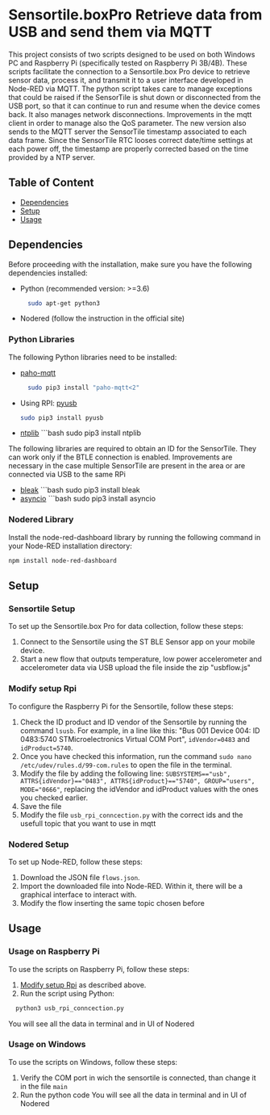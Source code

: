 
# Sensortile.boxPro Retrieve data from USB and send them via MQTT

This project consists of two scripts designed to be used on both Windows PC and Raspberry Pi (specifically tested on Raspberry Pi 3B/4B). These scripts facilitate the connection to a Sensortile.box Pro device to retrieve sensor data, process it, and transmit it to a user interface developed in Node-RED via MQTT.
The python script takes care to manage exceptions that could be raised if the SensorTile is shut down or disconnected from the USB port, so that it can continue to run and resume when the device comes back.
It also manages network disconnections.
Improvements in the mqtt client in order to manage also the QoS parameter.
The new version also sends to the MQTT server the SensorTile timestamp associated to each data frame. Since the SensorTile RTC looses correct date/time settings at each power off, the timestamp are properly corrected based on the time provided by a NTP server.

## Table of Content
- [Dependencies](#dependencies)
- [Setup](#setup)
- [Usage](#usage)
  
## Dependencies

Before proceeding with the installation, make sure you have the following dependencies installed:

- Python (recommended version: >=3.6)
  ```bash
    sudo apt-get python3
- Nodered (follow the instruction in the official site)
  
### Python Libraries

The following Python libraries need to be installed:

- [paho-mqtt](https://pypi.org/project/paho-mqtt/)
  ```bash
    sudo pip3 install "paho-mqtt<2"
  ```
- Using RPI: [pyusb](https://pypi.org/project/pyusb/)
    ```bash
    sudo pip3 install pyusb
- [ntplib](https://pypi.org/project/ntplib/)
		```bash
		sudo pip3 install ntplib

The following libraries are required to obtain an ID for the SensorTile. They can work only if the BTLE connection is enabled.
Improvements are necessary in the case multiple SensorTile are present in the area or are connected via USB to the same RPi
- [bleak](https://pypi.org/project/bleak/)
		```bash
		sudo pip3 install bleak
- [asyncio](https://pypi.org/project/asyncio/)
		```bash
		sudo pip3 install asyncio
		
### Nodered Library

Install the node-red-dashboard library by running the following command in your Node-RED installation directory:
```bash
npm install node-red-dashboard
```

## Setup

### Sensortile Setup

To set up the Sensortile.box Pro for data collection, follow these steps:

1. Connect to the Sensortile using the ST BLE Sensor app on your mobile device.
2. Start a new flow that outputs temperature, low power accelerometer and accelerometer data via USB upload the file inside the zip "usbflow.js"
   
### Modify setup Rpi

To configure the Raspberry Pi for the Sensortile, follow these steps:

1. Check the ID product and ID vendor of the Sensortile by running the command `lsusb`. For example, in a line like this: "Bus 001 Device 004: ID 0483:5740 STMicroelectronics Virtual COM Port",   `idVendor=0483` and `idProduct=5740`.
2. Once you have checked this information, run the command `sudo nano /etc/udev/rules.d/99-com.rules` to open the file in the terminal.
3. Modify the file by adding the following line: `SUBSYSTEMS=="usb", ATTRS{idVendor}=="0483", ATTRS{idProduct}=="5740", GROUP="users", MODE="0666"`, replacing the idVendor and idProduct values with the ones you checked earlier.
4. Save the file
5. Modify the file `usb_rpi_conncection.py` with the correct ids and the usefull topic that you want to use in mqtt
### Nodered Setup

To set up Node-RED, follow these steps:

1. Download the JSON file `flows.json`.
2. Import the downloaded file into Node-RED. Within it, there will be a graphical interface to interact with.
3. Modify the flow inserting the same topic chosen before
## Usage

### Usage on Raspberry Pi

To use the scripts on Raspberry Pi, follow these steps:

1. [Modify setup Rpi](#modify-setup-rpi) as described above.
2. Run the script using Python:
```bash
  python3 usb_rpi_conncection.py
```
You will see all the data in terminal and in UI of Nodered
### Usage on Windows
To use the scripts on Windows, follow these steps:
1. Verify the COM port in wich the sensortile is connected, than change it in the file `main`
2. Run the python code
You will see all the data in terminal and in UI of Nodered
